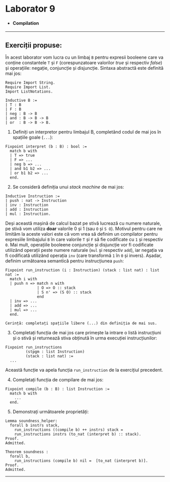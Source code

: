 # Laborator 9
* #### Compilation
---

## Exerciții propuse:
În acest laborator vom lucra cu un limbaj ```B``` pentru expresii booleene care va conține constantele ```T``` și ```F``` (corespunzatoare valorilor *true* și respectiv *false*) și operațiile: negație, conjuncție și disjuncție. Sintaxa abstractă este definită mai jos:
```
Require Import String.
Require Import List.
Import ListNotations.

Inductive B :=
| T : B
| F : B
| neg : B -> B
| and : B -> B -> B
| or  : B -> B -> B.
```

1. Definiți un interpretor pentru limbajul B, completând codul de mai jos în spațiile goale (```...```):
```
Fixpoint interpret (b : B) : bool :=
  match b with
  | T => true
  | F => ...
  | neg b => ...
  | and b1 b2 => ...
  | or b1 b2 => ...
  end.
```

2. Se consideră definiția unui *stack machine* de mai jos:
```
Inductive Instruction :=
| push : nat -> Instruction
| inv : Instruction
| add : Instruction
| mul : Instruction.
```

Deși această mașină de calcul bazat pe stivă lucrează cu numere naturale, pe stivă vom utiliza **doar** valorile 0 și 1 (sau ```O``` și ```S O```). Motivul pentru care ne limităm la aceste valori este că vom vrea să definim un compilator pentru expresiile limbajului ```B``` în care valorile ```T``` și ```F``` să fie codificate cu ```1``` și respectiv ```0```. Mai mult, operațiile booleene conjuncție și disjuncție vor fi codificate utilizând operații peste numere naturale (```mul``` și respectiv ```add```), iar negația va fi codificată utilizând operația ```inv``` (care transformă ```1``` în ```0``` și invers). Așadar, definim următoarea semantică pentru instrucțiunea ```push```:
```
Fixpoint run_instruction (i : Instruction) (stack : list nat) : list nat :=
  match i with
  | push n => match n with
              | O => O :: stack
              | S n' => (S O) :: stack
              end
  | inv => ...
  | add => ...
  | mul => ...
  end.
```

```
Cerință: completați spațiile libere (...) din definiția de mai sus.
```

3. Completați funcția de mai jos care primește la intrare o listă instrucțiuni și o stivă și returnează stiva obținută în urma execuției instrucțiunilor:
```
Fixpoint run_instructions
         (stpgm : list Instruction)
         (stack : list nat) :=
  ...
```
Această funcție va apela funcția ```run_instruction``` de la exercițiul precedent.

4. Completați funcția de compilare de mai jos:
```
Fixpoint compile (b : B) : list Instruction :=
  match b with
    ...
  end.
```

5. Demonstrați următoarele proprietăți:
```
Lemma soundness_helper:
  forall b instrs stack,
    run_instructions ((compile b) ++ instrs) stack =
    run_instructions instrs (to_nat (interpret b) :: stack).
Proof.
Admitted.
```

```
Theorem soundness :
  forall b,
    run_instructions (compile b) nil =  [to_nat (interpret b)].
Proof.
Admitted.
```
---